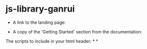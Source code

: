 # js-library-ganrui

* A link to the landing page:


* A copy of the 'Getting Started' section from the documentation:

The scripts to include in your html header: 
	* <link rel="stylesheet" type="text/css" href="Movable.css"> 
	* <script defer type="text/javascript" src="js/Movable.js"> 
in this order followed by the js file that uses this library. In this webpage for example, include
	* <script defer type="text/javascript" src="js/examples.js">


* A direct link to the documentation:
(this is the same link as the landing page as the documentation is at the bottom of the it)

Below is a copy of the 'api' section from the documentation:

To create new Objects:
    // initializing arguments
	let numBoxes, middleSpace, gridHeight, gridWidth, width, height, margins, border;
	
	// create a default grid with default number of boxes
	const grid = new Grid();
	
	// create a grid with specified gridwidth along with 4 boxes also with specified size
	const grid2 = new Grid(numBoxes = 4, middleSpace = 0, gridHeight = 1040, gridWidth = 1040, width = 300, height = 300, margins = 0, border = 20);
	
	// all parameters are optional: 
	//		numBoxes:		number of MovableBox to create
	// 		middleSpace:	the space that divides half the MovableBox
	// 		gridHeight:		height of the Grid
	//		gridWidth: 		width of the Grid
	//		width:			width of each MovableBox
	//		height: 		height of each MovableBox
	//		margins:		margins (top = left = right = bottom) of each MovableBox
	//		border: 		border width (top = left = right = bottom) of each MovableBox

To use Grid functions:
    // creating contents to be added
	const gridContent = document.createElement("div");
	const gridBackgroundImg = document.createElement("img");
	gridBackgroundImg.src = "image_part_001.png";	
	gridContent.appendChild(gridBackgroundImg);

	// Grid functions: 

	// set the background color of the Grid
	grid.setGridBackgroundColor("PowderBlue");

	// set the content of the Grid
	grid.setGridContent(gridContent)

To use MovableBox functions:
    // creating contents to be added
	const content0 = document.createElement("div");
	content0.innerHTML = "--content of the box here--";

	// MovableBox functions:

	// set the background color of the first MovableBox in the Grid 
	grid.boxes[0].setBoxBackgroundColor("pink");

	// set the content of the first MovableBox in the Grid
	grid.boxes[0].setBoxContent(content0);

	// set the text color of the second MovableBox in the Grid
	grid.boxes[1].setBoxTextColor("blue");